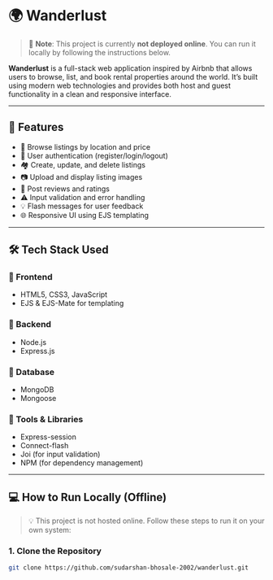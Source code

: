 # 🌍 Wanderlust 

> 🧪 **Note**: This project is currently **not deployed online**. You can run it locally by following the instructions below.

**Wanderlust** is a full-stack web application inspired by Airbnb that allows users to browse, list, and book rental properties around the world. It’s built using modern web technologies and provides both host and guest functionality in a clean and responsive interface.

---

## 🚀 Features

- 🧭 Browse listings by location and price  
- 🔐 User authentication (register/login/logout)  
- 🏘️ Create, update, and delete listings  
- 📷 Upload and display listing images  
- 💬 Post reviews and ratings  
- ⚠️ Input validation and error handling  
- 💡 Flash messages for user feedback  
- 🌐 Responsive UI using EJS templating  

---

## 🛠️ Tech Stack Used

### 🔹 Frontend
- HTML5, CSS3, JavaScript  
- EJS & EJS-Mate for templating  

### 🔹 Backend
- Node.js  
- Express.js  

### 🔹 Database
- MongoDB  
- Mongoose  

### 🔹 Tools & Libraries
- Express-session  
- Connect-flash  
- Joi (for input validation)  
- NPM (for dependency management)  

---

## 💻 How to Run Locally (Offline)

> 💡 This project is not hosted online. Follow these steps to run it on your own system:

### 1. Clone the Repository

```bash
git clone https://github.com/sudarshan-bhosale-2002/wanderlust.git
